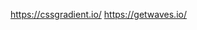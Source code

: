 https://cssgradient.io/ <!-- to create gradient background color -->
https://getwaves.io/ <!-- to create waves in footer -->
<!-- can't move the card to the middle -->
<!-- can't change the color of some texts -->
<!-- can't hide animations behind the card-->